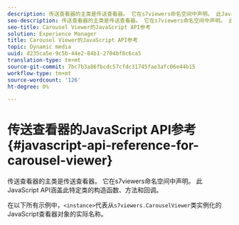 ```yaml
---
description: 传送查看器的主类是传送查看器。 它在s7viewers命名空间中声明。 此JavaScript API涵盖此特定类的构造函数、方法和回调。
seo-description: 传送查看器的主类是传送查看器。 它在s7viewers命名空间中声明。 此JavaScript API涵盖此特定类的构造函数、方法和回调。
seo-title: Carousel Viewer的JavaScript API参考
solution: Experience Manager
title: Carousel Viewer的JavaScript API参考
topic: Dynamic media
uuid: d235ca5e-9c5b-44e2-84b1-2704bf8c6ca5
translation-type: tm+mt
source-git-commit: 7bc7b3a86fbcdc57cfdc31745fae3afc06e44b15
workflow-type: tm+mt
source-wordcount: '126'
ht-degree: 0%

---
```



# 传送查看器的JavaScript API参考{#javascript-api-reference-for-carousel-viewer}

传送查看器的主类是传送查看器。 它在s7viewers命名空间中声明。 此JavaScript API涵盖此特定类的构造函数、方法和回调。

在以下所有示例中，`<instance>`代表从`s7viewers.CarouselViewer`类实例化的JavaScript查看器对象的实际名称。
